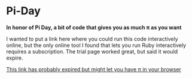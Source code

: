 # Pi-Day
**In honor of Pi Day, a bit of code that gives you as much π as you want**

I wanted to put a link here where you could run this code interactively online, but the only online tool I found that lets you run Ruby interactively requires a subscription.  The trial page worked great, but said it would expire.

[This link has probably expired but might let you have π in your browser](https://coderpad.io/ZQJ6JKJ7)
